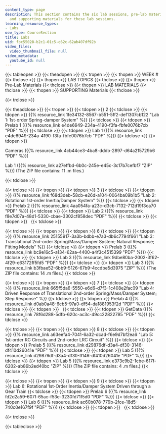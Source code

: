 ```yaml
---
content_type: page
description: This section contains the six lab sessions, pre-lab materials, lab materials
  and supporting materials for these lab sessions.
learning_resource_types:
- Labs
ocw_type: CourseSection
title: Labs
uid: fbc55028-b2c1-01c5-c62c-62ab407df92b
video_files:
  video_thumbnail_file: null
video_metadata:
  youtube_id: null
---
```


{{< tableopen >}}
{{< theadopen >}}
{{< tropen >}}
{{< thopen >}}
WEEK #
{{< thclose >}}
{{< thopen >}}
LAB TOPICS
{{< thclose >}}
{{< thopen >}}
Pre-Lab Materials
{{< thclose >}}
{{< thopen >}}
LAB MATERIALS
{{< thclose >}}
{{< thopen >}}
SUPPORTING Materials
{{< thclose >}}

{{< trclose >}}

{{< theadclose >}}
{{< tropen >}}
{{< tdopen >}}
2
{{< tdclose >}}
{{< tdopen >}}
{{% resource_link 1fe34132-8567-b551-5ff2-def1307cb122 "Lab 1: 1st-order Spring-damper System" %}}
{{< tdclose >}}
{{< tdopen >}}
Prelab 1 ({{% resource_link e4de6949-234a-4190-f3fa-fbfe0076b7cb "PDF" %}})
{{< tdclose >}}
{{< tdopen >}}
Lab 1 ({{% resource_link e4de6949-234a-4190-f3fa-fbfe0076b7cb "PDF" %}})
{{< tdclose >}}
{{< tdopen >}}


Cameras ({{% resource_link 4cb44ce3-4ba8-dddb-2897-d64a215729b6 "PDF" %}})

Lab 1 ({{% resource_link a27effbd-6b0c-245e-e45c-3c17b7cefbf7 "ZIP" %}}) (The ZIP file contains: 11 .m files.)


{{< tdclose >}}

{{< trclose >}}
{{< tropen >}}
{{< tdopen >}}
3
{{< tdclose >}}
{{< tdopen >}}
{{% resource_link f68d3deb-58cb-e26d-a104-0064ba09b1b5 "Lab 2: Rotational 1st-order Inertia/Damper System" %}}
{{< tdclose >}}
{{< tdopen >}}
Prelab 2 ({{% resource_link 4aa054fa-a23c-d3cb-7132-712d19f3ca70 "PDF" %}})
{{< tdclose >}}
{{< tdopen >}}
Lab 2 ({{% resource_link f8e7d07a-48d1-5330-cbae-3302cf858dec "PDF" %}})
{{< tdclose >}}
{{< tdopen >}}
 
{{< tdclose >}}

{{< trclose >}}
{{< tropen >}}
{{< tdopen >}}
6
{{< tdclose >}}
{{< tdopen >}}
{{% resource_link 25155917-3a3b-bdbb-e7a3-db6c7794f661 "Lab 3: Translational 2nd-order Spring/Mass/Damper System; Natural Response; Fitting Models" %}}
{{< tdclose >}}
{{< tdopen >}}
Prelab 3 ({{% resource_link bc9e16c5-a134-62aa-4400-a4f3c4515399 "PDF" %}})
{{< tdclose >}}
{{< tdopen >}}
Lab 3 ({{% resource_link 9dbe80ba-2002-3f62-4f29-c63172ff5fd5 "PDF" %}})
{{< tdclose >}}
{{< tdopen >}}
Lab 3 ({{% resource_link b3fbae52-6bb9-5126-67b9-4ccdbe5d3975 "ZIP" %}}) (The ZIP file contains: 14 .m files.)
{{< tdclose >}}

{{< trclose >}}
{{< tropen >}}
{{< tdopen >}}
7
{{< tdclose >}}
{{< tdopen >}}
{{% resource_link 665f5da6-5550-e6d6-d7f3-1c408e2fac09 "Lab 4: Driven Response of Translational 2nd-order Spring/Mass/Damper System; Step Response" %}}
{{< tdclose >}}
{{< tdopen >}}
Prelab 4 ({{% resource_link d0ab0a48-6cb5-97a0-df54-da1881953f2d "PDF" %}})
{{< tdclose >}}
{{< tdopen >}}
 
{{< tdclose >}}
{{< tdopen >}}
GetData ({{% resource_link 78f6d288-5dfb-620c-ac3c-49cc22822795 "PDF" %}})
{{< tdclose >}}

{{< trclose >}}
{{< tropen >}}
{{< tdopen >}}
8
{{< tdclose >}}
{{< tdopen >}}
{{% resource_link a63eefa4-7041-6a32-dcad-f6e9d7bf2ea6 "Lab 5: 1st-order RC Circuits and 2nd-order LRC Circuit" %}}
{{< tdclose >}}
{{< tdopen >}}
Prelab 5 ({{% resource_link d29876df-d3a4-df30-3146-df410d26041e "PDF" %}})
{{< tdclose >}}
{{< tdopen >}}
Lab 5 ({{% resource_link d29876df-d3a4-df30-3146-df410d26041e "PDF" %}})
{{< tdclose >}}
{{< tdopen >}}
Lab 5 ({{% resource_link e373c9b2-1cbe-617f-6202-ab86b2ed40bc "ZIP" %}}) (The ZIP file contains: 4 .m files.)
{{< tdclose >}}

{{< trclose >}}
{{< tropen >}}
{{< tdopen >}}
9
{{< tdclose >}}
{{< tdopen >}}
Lab 6: Rotational 1st-Order Inertia/Damper System Driven through a Gear Train
{{< tdclose >}}
{{< tdopen >}}
Prelab 6 ({{% resource_link fd2d2a59-607f-65ac-f53e-3230fd71f5d0 "PDF" %}})
{{< tdclose >}}
{{< tdopen >}}
Lab 6 ({{% resource_link ac60b078-779b-2fce-18d5-740c0e167f9f "PDF" %}})
{{< tdclose >}}
{{< tdopen >}}
 
{{< tdclose >}}

{{< trclose >}}

{{< tableclose >}}